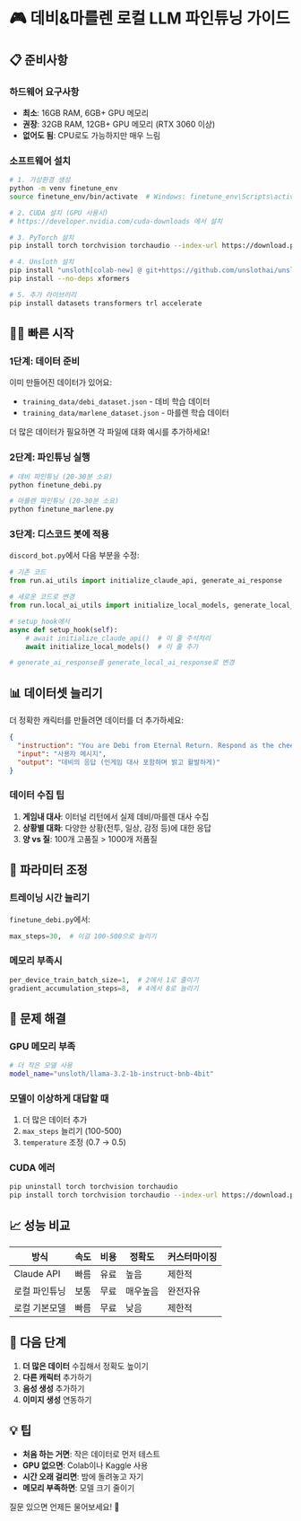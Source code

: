 # 🎮 데비&마를렌 로컬 LLM 파인튜닝 가이드

## 📋 준비사항

### 하드웨어 요구사항
- **최소**: 16GB RAM, 6GB+ GPU 메모리
- **권장**: 32GB RAM, 12GB+ GPU 메모리 (RTX 3060 이상)
- **없어도 됨**: CPU로도 가능하지만 매우 느림

### 소프트웨어 설치

```bash
# 1. 가상환경 생성
python -m venv finetune_env
source finetune_env/bin/activate  # Windows: finetune_env\Scripts\activate

# 2. CUDA 설치 (GPU 사용시)
# https://developer.nvidia.com/cuda-downloads 에서 설치

# 3. PyTorch 설치
pip install torch torchvision torchaudio --index-url https://download.pytorch.org/whl/cu118

# 4. Unsloth 설치
pip install "unsloth[colab-new] @ git+https://github.com/unslothai/unsloth.git"
pip install --no-deps xformers

# 5. 추가 라이브러리
pip install datasets transformers trl accelerate
```

## 🏃‍♂️ 빠른 시작

### 1단계: 데이터 준비
이미 만들어진 데이터가 있어요:
- `training_data/debi_dataset.json` - 데비 학습 데이터
- `training_data/marlene_dataset.json` - 마를렌 학습 데이터

더 많은 데이터가 필요하면 각 파일에 대화 예시를 추가하세요!

### 2단계: 파인튜닝 실행

```bash
# 데비 파인튜닝 (20-30분 소요)
python finetune_debi.py

# 마를렌 파인튜닝 (20-30분 소요)  
python finetune_marlene.py
```

### 3단계: 디스코드 봇에 적용

`discord_bot.py`에서 다음 부분을 수정:

```python
# 기존 코드
from run.ai_utils import initialize_claude_api, generate_ai_response

# 새로운 코드로 변경
from run.local_ai_utils import initialize_local_models, generate_local_ai_response

# setup_hook에서
async def setup_hook(self):
    # await initialize_claude_api()  # 이 줄 주석처리
    await initialize_local_models()  # 이 줄 추가

# generate_ai_response를 generate_local_ai_response로 변경
```

## 📊 데이터셋 늘리기

더 정확한 캐릭터를 만들려면 데이터를 더 추가하세요:

```json
{
  "instruction": "You are Debi from Eternal Return. Respond as the cheerful, energetic older twin sister.",
  "input": "사용자 메시지",
  "output": "데비의 응답 (인게임 대사 포함하며 밝고 활발하게)"
}
```

### 데이터 수집 팁
1. **게임내 대사**: 이터널 리턴에서 실제 데비/마를렌 대사 수집
2. **상황별 대화**: 다양한 상황(전투, 일상, 감정 등)에 대한 응답
3. **양 vs 질**: 100개 고품질 > 1000개 저품질

## 🔧 파라미터 조정

### 트레이닝 시간 늘리기
`finetune_debi.py`에서:
```python
max_steps=30,  # 이걸 100-500으로 늘리기
```

### 메모리 부족시
```python
per_device_train_batch_size=1,  # 2에서 1로 줄이기
gradient_accumulation_steps=8,  # 4에서 8로 늘리기
```

## 🐛 문제 해결

### GPU 메모리 부족
```bash
# 더 작은 모델 사용
model_name="unsloth/llama-3.2-1b-instruct-bnb-4bit"
```

### 모델이 이상하게 대답할 때
1. 더 많은 데이터 추가
2. `max_steps` 늘리기 (100-500)
3. `temperature` 조정 (0.7 → 0.5)

### CUDA 에러
```bash
pip uninstall torch torchvision torchaudio
pip install torch torchvision torchaudio --index-url https://download.pytorch.org/whl/cu118
```

## 📈 성능 비교

| 방식 | 속도 | 비용 | 정확도 | 커스터마이징 |
|------|------|------|--------|-------------|
| Claude API | 빠름 | 유료 | 높음 | 제한적 |
| 로컬 파인튜닝 | 보통 | 무료 | 매우높음 | 완전자유 |
| 로컬 기본모델 | 빠름 | 무료 | 낮음 | 제한적 |

## 🎯 다음 단계

1. **더 많은 데이터** 수집해서 정확도 높이기
2. **다른 캐릭터** 추가하기  
3. **음성 생성** 추가하기
4. **이미지 생성** 연동하기

## 💡 팁

- **처음 하는 거면**: 작은 데이터로 먼저 테스트
- **GPU 없으면**: Colab이나 Kaggle 사용
- **시간 오래 걸리면**: 밤에 돌려놓고 자기
- **메모리 부족하면**: 모델 크기 줄이기

질문 있으면 언제든 물어보세요! 🚀